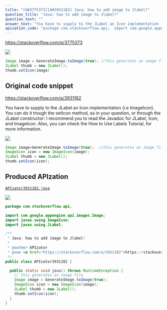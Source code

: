 ```yaml
---
title: "[Q#3775373][A#3931182] Java: how to add image to Jlabel?"
question_title: "Java: how to add image to Jlabel?"
question_text: ""
answer_text: "You have to supply to the JLabel an Icon implementation (i.e ImageIcon). You can do it trough the setIcon method, as in your question, or through the JLabel constructor: I recommend you to read the Javadoc for JLabel, Icon, and ImageIcon. Also, you can check the How to Use Labels Tutorial, for more information."
apization_code: "package com.stackoverflow.api;  import com.google.appengine.api.images.Image; import javax.swing.ImageIcon; import javax.swing.JLabel;  /**  * Java: how to add image to Jlabel?  *  * @author APIzator  * @see <a href=\"https://stackoverflow.com/a/3931182\">https://stackoverflow.com/a/3931182</a>  */ public class APIzator3931182 {    public static void java() throws RuntimeException {     // this generates an image file     Image image = GenerateImage.toImage(true);     ImageIcon icon = new ImageIcon(image);     JLabel thumb = new JLabel();     thumb.setIcon(icon);   } }"
---
```


https://stackoverflow.com/q/3775373




<div class="code-logo"><img src="/stackoverflow.png" /></div>

```java
Image image = GenerateImage.toImage(true); //this generates an image file
JLabel thumb = new JLabel();
thumb.setIcon(image)
```


## Original code snippet

https://stackoverflow.com/a/3931182

You have to supply to the JLabel an Icon implementation (i.e ImageIcon). You can do it trough the setIcon method, as in your question, or through the JLabel constructor:
I recommend you to read the Javadoc for JLabel, Icon, and ImageIcon. Also, you can check the How to Use Labels Tutorial, for more information.

<div class="code-logo"><img src="/stackoverflow.png" /></div>

```java
Image image=GenerateImage.toImage(true);  //this generates an image file
ImageIcon icon = new ImageIcon(image); 
JLabel thumb = new JLabel();
thumb.setIcon(icon);
```

## Produced APIzation

[`APIzator3931182.java`](https://github.com/pasqualesalza/apization-temp-data/raw/master/search/APIzator3931182.java)

<div class="code-logo"><img src="/apizator.png" /></div>

```java
package com.stackoverflow.api;

import com.google.appengine.api.images.Image;
import javax.swing.ImageIcon;
import javax.swing.JLabel;

/**
 * Java: how to add image to Jlabel?
 *
 * @author APIzator
 * @see <a href="https://stackoverflow.com/a/3931182">https://stackoverflow.com/a/3931182</a>
 */
public class APIzator3931182 {

  public static void java() throws RuntimeException {
    // this generates an image file
    Image image = GenerateImage.toImage(true);
    ImageIcon icon = new ImageIcon(image);
    JLabel thumb = new JLabel();
    thumb.setIcon(icon);
  }
}

```